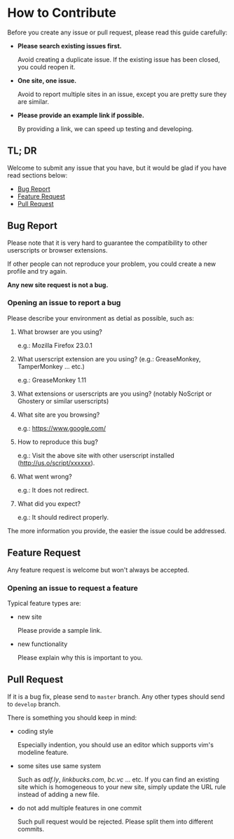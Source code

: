# How to Contribute

Before you create any issue or pull request, please read this guide carefully:

* **Please search existing issues first.**

    Avoid creating a duplicate issue. If the existing issue has been closed,
    you could reopen it.

* **One site, one issue.**

    Avoid to report multiple sites in an issue, except you are pretty sure they
    are similar.

* **Please provide an example link if possible.**

    By providing a link, we can speed up testing and developing.


## TL; DR

Welcome to submit any issue that you have, but it would be glad if you
have read sections below:

* [Bug Report](#bug-report)
* [Feature Request](#feature-request)
* [Pull Request](#pull-request)


## Bug Report

Please note that it is very hard to guarantee the compatibility to other
userscripts or browser extensions.

If other people can not reproduce your problem, you could create a new profile
and try again.

**Any new site request is not a bug.**

### Opening an issue to report a bug

Please describe your environment as detial as possible, such as:

1. What browser are you using?

    e.g.: Mozilla Firefox 23.0.1

2. What userscript extension are you using? (e.g.: GreaseMonkey,
TamperMonkey ... etc.)

    e.g.: GreaseMonkey 1.11

3. What extensions or userscripts are you using?
(notably NoScript or Ghostery or similar userscripts)

4. What site are you browsing?

    e.g.: https://www.google.com/

5. How to reproduce this bug?

    e.g.: Visit the above site with other userscript installed
    (http://us.o/script/xxxxxx).

6. What went wrong?

    e.g.: It does not redirect.

7. What did you expect?

    e.g.: It should redirect properly.

The more information you provide, the easier the issue could be addressed.

## Feature Request

Any feature request is welcome but won't always be accepted.

### Opening an issue to request a feature

Typical feature types are:

* new site

    Please provide a sample link.

* new functionality

    Please explain why this is important to you.


## Pull Request

If it is a bug fix, please send to `master` branch. Any other types should send
to `develop` branch.

There is something you should keep in mind:

* coding style

    Especially indention, you should use an editor which supports vim's
    modeline feature.

* some sites use same system

    Such as *adf.ly*, *linkbucks.com*, *bc.vc* ... etc.
    If you can find an existing site which is homogeneous to your new site,
    simply update the URL rule instead of adding a new file.

* do not add multiple features in one commit

    Such pull request would be rejected. Please split them into different commits.
